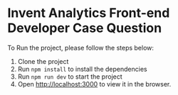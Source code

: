 # Invent Analytics Front-end Developer Case Question

To Run the project, please follow the steps below:

1. Clone the project
2. Run `npm install` to install the dependencies
3. Run `npm run dev` to start the project
4. Open [http://localhost:3000](http://localhost:3000) to view it in the browser.
